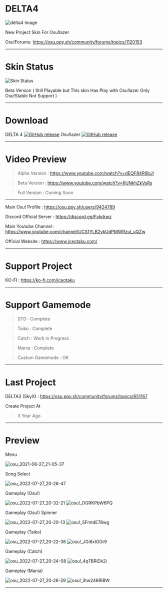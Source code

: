 # DELTA4
![delta4 Image](https://user-images.githubusercontent.com/68460824/116596142-454ab800-a94e-11eb-9940-4a6b75bb30e2.jpg)

New Project Skin For Osu!lazer

Osu!Forums: https://osu.ppy.sh/community/forums/topics/1120153

-----------------------------------------------------------------------------------------------------------------

# Skin Status
![Skin Status](https://user-images.githubusercontent.com/68460824/139641143-1825827a-3d7c-48c0-b8dc-760dcad9c71c.png)

Beta Version ( Still Playable but This skin Has Play with Osu!lazer Only Osu!Stable Not Support )

-----------------------------------------------------------------------------------------------------------------
# Download

DELTA 4 [![GitHub release](https://img.shields.io/github/release/Iceotaku/DELTA4)](https://github.com/Iceotaku/DELTA4/releases/latest) 
Osu!lazer [![GitHub release](https://img.shields.io/github/release/ppy/osu.svg)](https://github.com/ppy/osu/releases/latest)

-----------------------------------------------------------------------------------------------------------------


# Video Preview
> Alpha Version : https://www.youtube.com/watch?v=dEQF84R9bJI

> Beta Version : https://www.youtube.com/watch?v=6UNkhZkVsRs

> Full Version : Coming Soon

-----------------------------------------------------------------------------------------------------------------

Main Osu! Profile : https://osu.ppy.sh/users/9424789

Discord Official Server : https://discord.gg/Fvkdrwz

Main Youtube Channel : https://www.youtube.com/channel/UCS1YLB2ykUdPMWRzul_uQZw

Official Website : https://www.iceotaku.com/

-----------------------------------------------------------------------------------------------------------------

# Support Project

KO-FI : https://ko-fi.com/iceotaku

-----------------------------------------------------------------------------------------------------------------

# Support Gamemode

> STD : Complete

> Taiko : Complete

> Catch : Work in Progress

> Mania : Complete

> Custom Gamemode : OK

-----------------------------------------------------------------------------------------------------------------
# Last Project

DELTA3 (SkyX) : https://osu.ppy.sh/community/forums/topics/651167

Create Project At
> 3 Year Ago

-----------------------------------------------------------------------------------------------------------------

# Preview

Menu

![osu_2021-08-27_21-05-37](https://user-images.githubusercontent.com/68460824/131140034-ade71d9e-d039-41d6-b8d1-e8e0df89e471.jpg)


Song Select

![osu_2022-07-27_20-26-47](https://user-images.githubusercontent.com/68460824/181260463-2c6fe09c-588a-46d5-b707-7ee81d9ba943.jpg)

Gameplay (Osu!)

![osu_2022-07-27_20-32-21](https://user-images.githubusercontent.com/68460824/181260703-e2e13778-284b-4134-aa90-9814657f5388.jpg)
![osu!_OGRKPbW6PQ](https://user-images.githubusercontent.com/68460824/181260962-0fccd840-074e-4a87-bf52-eabc29a4fcbf.gif)

Gameplay (Osu!) Spinner

![osu_2022-07-27_20-20-13](https://user-images.githubusercontent.com/68460824/181261157-48db18ac-bec8-427c-9d52-cb5a4c6476ab.jpg)
![osu!_SFmtdE78wg](https://user-images.githubusercontent.com/68460824/181261311-a1a75e49-b55c-48b0-958f-66b0c086f2de.gif)

Gameplay (Taiko)

![osu_2022-07-27_20-22-38](https://user-images.githubusercontent.com/68460824/181261426-e9628503-56f1-4e62-8f64-61d194c78e61.jpg)
![osu!_JGi6xIGGr9](https://user-images.githubusercontent.com/68460824/181261500-0b66daa7-d1f5-497b-b97b-cecec170f2c8.gif)

Gameplay (Catch)

![osu_2022-07-27_20-24-08](https://user-images.githubusercontent.com/68460824/181261687-e1eada44-a785-4f7d-ba21-c47b229f6a26.jpg)
![osu!_4q7BRiDk2i](https://user-images.githubusercontent.com/68460824/181261987-39dabe66-1085-48e2-a6eb-a670cbd6dcc3.gif)

Gameplay (Mania)

![osu_2022-07-27_20-26-29](https://user-images.githubusercontent.com/68460824/181262264-51585299-16f8-499d-8a75-42f8104d3fcd.jpg)
![osu!_3tw246RIBW](https://user-images.githubusercontent.com/68460824/181262307-9368f8f1-7f34-4e0c-9947-2d9c04fc973a.gif)

-----------------------------------------------------------------------------------------------------------------
